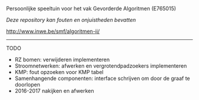 Persoonlijke speeltuin voor het vak Gevorderde Algoritmen (E765015)

*Deze repository kan fouten en onjuistheden bevatten*

http://www.inwe.be/smf/algoritmen-ii/

---

TODO
- RZ bomen: verwijderen implementeren
- Stroomnetwerken: afwerken en vergrotendpadzoekers implementeren
- KMP: fout opzoeken voor KMP tabel
- Samenhangende componenten: interface schrijven om door de graaf te doorlopen
- 2016-2017 nakijken en afwerken 
